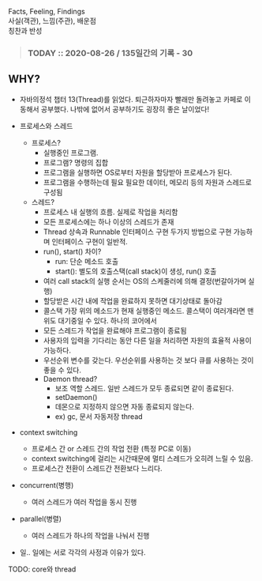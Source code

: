 Facts, Feeling, Findings  
사실(객관), 느낌(주관), 배운점  
칭찬과 반성

> ### TODAY :: 2020-08-26 / 135일간의 기록 - 30

## WHY?

* 자바의정석 챕터 13(Thread)를 읽었다. 퇴근하자마자 빨래만 돌려놓고 카페로 이동해서 공부했다. 
  나밖에 없어서 공부하기도 굉장히 좋은 날이었다!

* 프로세스와 스레드
  * 프로세스?
    - 실행중인 프로그램.
    - 프로그램? 명령의 집합
    - 프로그램을 실행하면 OS로부터 자원을 할당받아 프로세스가 된다.
    - 프로그램을 수행하는데 필요 필요한 데이터, 메모리 등의 자원과 스레드로 구성됨
  * 스레드?
    - 프로세스 내 실행의 흐름. 실제로 작업을 처리함
    - 모든 프로세스에는 하나 이상의 스레드가 존재
    - Thread 상속과 Runnable 인터페이스 구현 두가지 방법으로 구현 가능하며 인터페이스 구현이 일반적.
    - run(), start() 차이?
      - run: 단순 메소드 호출
      - start(): 별도의 호출스택(call stack)이 생성, run() 호출
    - 여러 call stack의 실행 순서는 OS의 스케줄러에 의해 결정(번갈아가며 실행)
    - 할당받은 시간 내에 작업을 완료하지 못하면 대기상태로 돌아감
    - 콜스택 가장 위의 메소드가 현재 실행중인 메소드. 콜스택이 여러개라면 맨위도 대기중일 수 있다. 하나의 코어에서
    - 모든 스레드가 작업을 완료해야 프로그램이 종료됨
    - 사용자의 입력을 기다리는 동안 다른 일을 처리하면 자원의 효율적 사용이 가능하다.
    - 우선순위 변수를 갖는다. 우선순위를 사용하는 것 보다 큐를 사용하는 것이 좋을 수 있다.
    - Daemon thread?
      - 보조 역할 스레드. 일반 스레드가 모두 종료되면 같이 종료된다.
      - setDaemon()
      - 데몬으로 지정하지 않으면 자동 종료되지 않는다.
      - ex) gc, 문서 자동저장 thread
    
* context switching
  - 프로세스 간 or 스레드 간의 작업 전환 (특정 PC로 이동)
  - context switching에 걸리는 시간때문에 멀티 스레드가 오히려 느릴 수 있음.
  - 프로세스간 전환이 스레드간 전환보다 느리다.
  
* concurrent(병행)
  - 여러 스레드가 여러 작업을 동시 진행
* parallel(병렬)
  - 여러 스레드가 하나의 작업을 나눠서 진행
  

* 일.. 일에는 서로 각각의 사정과 이유가 있다.


TODO: core와 thread
